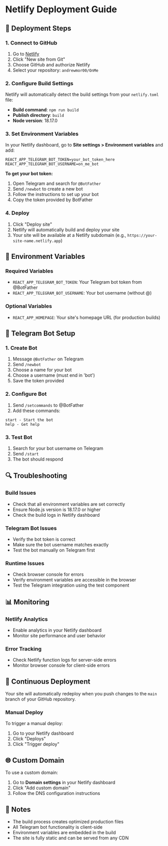 # Netlify Deployment Guide

## 🚀 Deployment Steps

### 1. Connect to GitHub
1. Go to [Netlify](https://netlify.com)
2. Click "New site from Git"
3. Choose GitHub and authorize Netlify
4. Select your repository: `andrewmor00/OnMe`

### 2. Configure Build Settings
Netlify will automatically detect the build settings from your `netlify.toml` file:
- **Build command**: `npm run build`
- **Publish directory**: `build`
- **Node version**: 18.17.0

### 3. Set Environment Variables
In your Netlify dashboard, go to **Site settings > Environment variables** and add:

```
REACT_APP_TELEGRAM_BOT_TOKEN=your_bot_token_here
REACT_APP_TELEGRAM_BOT_USERNAME=on_me_bot
```

**To get your bot token:**
1. Open Telegram and search for `@BotFather`
2. Send `/newbot` to create a new bot
3. Follow the instructions to set up your bot
4. Copy the token provided by BotFather

### 4. Deploy
1. Click "Deploy site"
2. Netlify will automatically build and deploy your site
3. Your site will be available at a Netlify subdomain (e.g., `https://your-site-name.netlify.app`)

## 🔧 Environment Variables

### Required Variables
- `REACT_APP_TELEGRAM_BOT_TOKEN`: Your Telegram bot token from @BotFather
- `REACT_APP_TELEGRAM_BOT_USERNAME`: Your bot username (without @)

### Optional Variables
- `REACT_APP_HOMEPAGE`: Your site's homepage URL (for production builds)

## 📱 Telegram Bot Setup

### 1. Create Bot
1. Message `@BotFather` on Telegram
2. Send `/newbot`
3. Choose a name for your bot
4. Choose a username (must end in 'bot')
5. Save the token provided

### 2. Configure Bot
1. Send `/setcommands` to @BotFather
2. Add these commands:
```
start - Start the bot
help - Get help
```

### 3. Test Bot
1. Search for your bot username on Telegram
2. Send `/start`
3. The bot should respond

## 🔍 Troubleshooting

### Build Issues
- Check that all environment variables are set correctly
- Ensure Node.js version is 18.17.0 or higher
- Check the build logs in Netlify dashboard

### Telegram Bot Issues
- Verify the bot token is correct
- Make sure the bot username matches exactly
- Test the bot manually on Telegram first

### Runtime Issues
- Check browser console for errors
- Verify environment variables are accessible in the browser
- Test the Telegram integration using the test component

## 📊 Monitoring

### Netlify Analytics
- Enable analytics in your Netlify dashboard
- Monitor site performance and user behavior

### Error Tracking
- Check Netlify function logs for server-side errors
- Monitor browser console for client-side errors

## 🔄 Continuous Deployment

Your site will automatically redeploy when you push changes to the `main` branch of your GitHub repository.

### Manual Deploy
To trigger a manual deploy:
1. Go to your Netlify dashboard
2. Click "Deploys"
3. Click "Trigger deploy"

## 🌐 Custom Domain

To use a custom domain:
1. Go to **Domain settings** in your Netlify dashboard
2. Click "Add custom domain"
3. Follow the DNS configuration instructions

## 📝 Notes

- The build process creates optimized production files
- All Telegram bot functionality is client-side
- Environment variables are embedded in the build
- The site is fully static and can be served from any CDN 